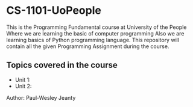 # CS-1101-UoPeople

This is the Programming Fundamental course at University of the People
Where we are learning the basic of computer programming
Also we are learning basics of Python programming language.
This repository will contain all the given Programming Assignment
during the course.

## Topics covered in the course
- Unit 1:
- Unit 2:






Author: Paul-Wesley Jeanty
